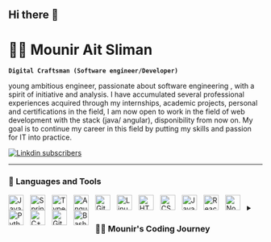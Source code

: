 ## Hi there 👋

# 🏄‍♂️ Mounir Ait Sliman

**`Digital Craftsman (Software engineer/Developer)`**

young ambitious engineer, passionate about software engineering , with a spirit of initiative and analysis. I have accumulated several professional experiences acquired through my internships, academic projects, personal and certifications in the field, I am now open to work in the field of web development with the stack (java/ angular), disponibility from now on. My goal is to continue my career in this field by putting my skills and passion for IT into practice.

   <p align="left">
      <a href="https://www.linkedin.com/in/ait-sliman/">
         <img alt="Linkdin subscribers" title="Subscribe to my Linkdin profile" src="[https://custom-icon-badges.demolab.com/youtube/channel/subscribers/UC2WHjPDvbE6O328n17ZGcfg?color=%23E05D44&label=SUBSCRIBE&logo=video&logoColor=white&style=for-the-badge&labelColor=CE4630](https://cdn.jsdelivr.net/gh/devicons/devicon@latest/devicon.min.css)"/></a> 

---

### 🧰 Languages and Tools

<img align="left" alt="Java" width="30px" style="padding-right:10px;" src="https://cdn.jsdelivr.net/gh/devicons/devicon/icons/java/java-original.svg"/>
<img align="left" alt="Spring" width="30px" style="padding-right:10px;" src="https://cdn.jsdelivr.net/gh/devicons/devicon/icons/spring/spring-original.svg" />
<img align="left" alt="TypeScript" width="30px" style="padding-right:10px;" src="https://cdn.jsdelivr.net/gh/devicons/devicon/icons/typescript/typescript-plain.svg" />
<img align="left" alt="Angular" width="30px" style="padding-right:10px;" src="https://cdn.jsdelivr.net/gh/devicons/devicon/icons/angularjs/angularjs-plain.svg" />
<img align="left" alt="Git" width="30px" style="padding-right:10px;" src="https://cdn.jsdelivr.net/gh/devicons/devicon/icons/git/git-original.svg" />
<img align="left" alt="Linux" width="30px" style="padding-right:10px;" src="https://cdn.jsdelivr.net/gh/devicons/devicon/icons/linux/linux-original.svg" />
<img align="left" alt="HTML" width="30px" style="padding-right:10px;" src="https://cdn.jsdelivr.net/gh/devicons/devicon/icons/html5/html5-plain.svg" />
<img align="left" alt="CSS" width="30px" style="padding-right:10px;" src="https://cdn.jsdelivr.net/gh/devicons/devicon/icons/css3/css3-plain.svg" />
<img align="left" alt="JavaScript" width="30px" style="padding-right:10px;" src="https://cdn.jsdelivr.net/gh/devicons/devicon/icons/javascript/javascript-plain.svg" />
<img align="left" alt="React" width="30px" style="padding-right:10px;" src="https://cdn.jsdelivr.net/gh/devicons/devicon/icons/react/react-original.svg" />
<img align="left" alt="NodeJS" width="30px" style="padding-right:10px;" src="https://cdn.jsdelivr.net/gh/devicons/devicon/icons/nodejs/nodejs-original.svg" />
<img align="left" alt="Python" width="30px" style="padding-right:10px;" src="https://cdn.jsdelivr.net/gh/devicons/devicon/icons/python/python-plain.svg" />
<img align="left" alt="C++" width="30px" style="padding-right:10px;" src="https://cdn.jsdelivr.net/gh/devicons/devicon/icons/cplusplus/cplusplus-line.svg" />
<img align="left" alt="GitHub" width="30px" style="padding-right:10px;" src="https://cdn.jsdelivr.net/gh/devicons/devicon/icons/github/github-original.svg" />
<img align="left" alt="Bash" width="30px" style="padding-right:10px;" src="https://cdn.jsdelivr.net/gh/devicons/devicon/icons/bash/bash-original.svg" />
<br />


<details>
 <summary><h3>👨‍💻 Mounir's Coding Journey</h3></summary>
   My passion for computers ignited at an early age, fueled by my father’s deep fascination with operating systems. He passed down that curiosity to me, and I’ve been captivated by the ever-evolving world of technology ever since. Each day brings something new to learn, a challenge to tackle, and a sense of excitement about the future of this incredible field.

With this passion as my foundation, I chose to pursue a degree in computer science engineering. Along the way, I discovered my knack for problem-solving. Whether it’s debugging code, optimizing workflows, or finding innovative solutions to complex challenges, I thrive on the thrill of unraveling puzzles and turning ideas into tangible results.

My journey has been focused on mastering the art and science of web development, where creativity meets functionality. I’ve always believed that the web is more than just code—it’s a canvas for innovation, a platform for connection, and a tool to shape the world.

As I move forward, I’m not just learning; I’m building. I want to create experiences that inspire and solutions that matter, while staying true to the spark that first got me started—my love for technology, the drive to keep growing, and the determination to solve whatever challenges come my way.



